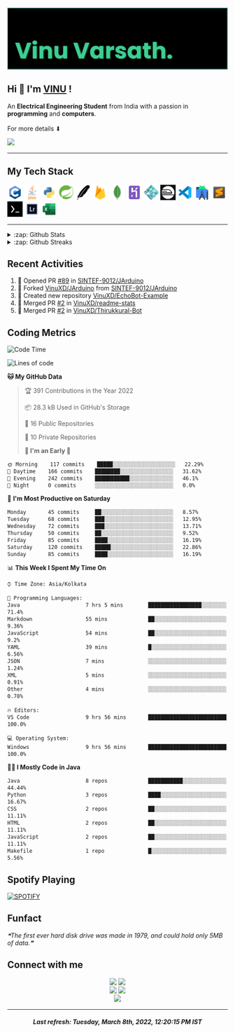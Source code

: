 [![banner](https://raw.githubusercontent.com/VinuXD/VinuXD/master/assets/banner.png)](https://vinuxd.github.io)

## **Hi 👋 I'm [VINU](https://vinuxd.github.io) !**

An **Electrical Engineering Student** from India with a passion in **programming** and **computers**.
<br/> <br/> For more details ⬇

<a href="https://VinuXD.github.io"><img src="https://img.shields.io/badge/website-000000?style=for-the-badge"></a>

---

## My Tech Stack

<div class="langs">

<img alt="C" width="35px" src="https://raw.githubusercontent.com/github/explore/f3e22f0dca2be955676bc70d6214b95b13354ee8/topics/c/c.png" >
<img alt="java" width="35px" src="https://raw.githubusercontent.com/github/explore/5b3600551e122a3277c2c5368af2ad5725ffa9a1/topics/java/java.png">
<img alt="python" width="35px" src="https://raw.githubusercontent.com/github/explore/80688e429a7d4ef2fca1e82350fe8e3517d3494d/topics/python/python.png">
<img alt="spring" width="35px" src="https://raw.githubusercontent.com/github/explore/80688e429a7d4ef2fca1e82350fe8e3517d3494d/topics/spring-boot/spring-boot.png" />
<img alt="maven" width="35px" src="https://raw.githubusercontent.com/VinuXD/VinuXD/master/assets/maven.png" />
<img alt="firebase" width="35px" src="https://raw.githubusercontent.com/github/explore/80688e429a7d4ef2fca1e82350fe8e3517d3494d/topics/firebase/firebase.png" />
<img alt="mongodb" width="35px" src="https://raw.githubusercontent.com/VinuXD/VinuXD/master/assets/mongodb.png" />
<img alt="heroku" width="35px" src="https://raw.githubusercontent.com/VinuXD/VinuXD/master/assets/heroku.png" />
<img alt="netlify" width="35px" src="https://raw.githubusercontent.com/VinuXD/VinuXD/master/assets/netlify.png" />
<img alt="railway" width="35px" src="https://raw.githubusercontent.com/VinuXD/VinuXD/master/assets/railway.png" />
<img alt="vscode" width="35px" src="https://raw.githubusercontent.com/VinuXD/VinuXD/master/assets/vscode.png" />
<img alt="android-studio" width="35px" src="https://raw.githubusercontent.com/VinuXD/VinuXD/master/assets/androidstudio.png" />
<img alt="sublime" width="35px" src="https://raw.githubusercontent.com/VinuXD/VinuXD/master/assets/sublime.png" />
<img alt="termux" width="35px" src="https://raw.githubusercontent.com/VinuXD/VinuXD/master/assets/termux.png" />
<img alt="lightroon" width="35px" src="https://raw.githubusercontent.com/VinuXD/VinuXD/master/assets/lightroom.png" />
<img alt="excel" width="35px" src="https://raw.githubusercontent.com/VinuXD/VinuXD/master/assets/excel.png" />

</div>

---

<details>
<summary>:zap: Github Stats</summary>
</br>
<p align="center"><a href=https://vinuxd.me><img src="https://github-readme-stats.vercel.app/api?username=vinuxd&hide=issues&show_icons=true&theme=chartreuse-dark&include_all_commits=true&count_private=true"/></a></p>
</details>

<details>
<summary>:zap: Github Streaks</summary>
 </br>
<p align="center"><a href=https://vinuxd.me><img src="http://github-readme-streak-stats.herokuapp.com?user=vinuxd&theme=chartreuse-dark&hide_border=false&date_format=j%20M%5B%20Y%5D"/></a></p>
</details>

## Recent Activities

<!--RECENT_ACTIVITY:start-->

1. 💪 Opened PR [#89](https://github.com/SINTEF-9012/JArduino/pull/89) in [SINTEF-9012/JArduino](https://github.com/SINTEF-9012/JArduino)
2. 🔱 Forked [VinuXD/JArduino](https://github.com/VinuXD/JArduino) from [SINTEF-9012/JArduino](https://github.com/SINTEF-9012/JArduino)
3. 📔 Created new repository [VinuXD/EchoBot-Example](https://github.com/VinuXD/EchoBot-Example)
4. 🎉 Merged PR [#2](https://github.com/VinuXD/readme-stats/pull/2) in [VinuXD/readme-stats](https://github.com/VinuXD/readme-stats)
5. 🎉 Merged PR [#2](https://github.com/VinuXD/Thirukkural-Bot/pull/2) in [VinuXD/Thirukkural-Bot](https://github.com/VinuXD/Thirukkural-Bot)
<!--RECENT_ACTIVITY:end-->

## Coding Metrics

<!--START_SECTION:waka-->

![Code Time](http://img.shields.io/badge/Code%20Time%20since%2021/1/2022-120%20hrs%2019%20mins-blue?style=plastic&logo=Codepen)

![Lines of code](https://img.shields.io/badge/From%20Hello%20World%20I%27ve%20Written-63%20Thousand%20lines%20of%20code-blue)

**🐱 My GitHub Data**

> 🏆 391 Contributions in the Year 2022
>
> 📦 28.3 kB Used in GitHub's Storage
>
> 📜 16 Public Repositories
>
> 🔑 10 Private Repositories
>
> **🥰 I'm an Early 🐤**

```text
🌞 Morning    117 commits    █████░░░░░░░░░░░░░░░░░░░░   22.29%
🌆 Daytime    166 commits    ████████░░░░░░░░░░░░░░░░░   31.62%
🌃 Evening    242 commits    ███████████░░░░░░░░░░░░░░   46.1%
🌙 Night      0 commits      ░░░░░░░░░░░░░░░░░░░░░░░░░   0.0%
```

📅 **I'm Most Productive on Saturday**

```text
Monday       45 commits     ██░░░░░░░░░░░░░░░░░░░░░░░   8.57%
Tuesday      68 commits     ███░░░░░░░░░░░░░░░░░░░░░░   12.95%
Wednesday    72 commits     ███░░░░░░░░░░░░░░░░░░░░░░   13.71%
Thursday     50 commits     ██░░░░░░░░░░░░░░░░░░░░░░░   9.52%
Friday       85 commits     ████░░░░░░░░░░░░░░░░░░░░░   16.19%
Saturday     120 commits    █████░░░░░░░░░░░░░░░░░░░░   22.86%
Sunday       85 commits     ████░░░░░░░░░░░░░░░░░░░░░   16.19%
```

📊 **This Week I Spent My Time On**

```text
⌚︎ Time Zone: Asia/Kolkata

💬 Programming Languages:
Java                     7 hrs 5 mins        █████████████████░░░░░░░░   71.4%
Markdown                 55 mins             ██░░░░░░░░░░░░░░░░░░░░░░░   9.36%
JavaScript               54 mins             ██░░░░░░░░░░░░░░░░░░░░░░░   9.2%
YAML                     39 mins             █░░░░░░░░░░░░░░░░░░░░░░░░   6.56%
JSON                     7 mins              ░░░░░░░░░░░░░░░░░░░░░░░░░   1.24%
XML                      5 mins              ░░░░░░░░░░░░░░░░░░░░░░░░░   0.91%
Other                    4 mins              ░░░░░░░░░░░░░░░░░░░░░░░░░   0.78%

🔥 Editors:
VS Code                  9 hrs 56 mins       █████████████████████████   100.0%

💻 Operating System:
Windows                  9 hrs 56 mins       █████████████████████████   100.0%
```

**🧑‍💻 I Mostly Code in Java**

```text
Java                     8 repos             ███████████░░░░░░░░░░░░░░   44.44%
Python                   3 repos             ████░░░░░░░░░░░░░░░░░░░░░   16.67%
CSS                      2 repos             ██░░░░░░░░░░░░░░░░░░░░░░░   11.11%
HTML                     2 repos             ██░░░░░░░░░░░░░░░░░░░░░░░   11.11%
JavaScript               2 repos             ██░░░░░░░░░░░░░░░░░░░░░░░   11.11%
Makefile                 1 repo              █░░░░░░░░░░░░░░░░░░░░░░░░   5.56%
```

<!--END_SECTION:waka-->

## Spotify Playing

[![SPOTIFY](https://spotifyxd.vercel.app/api/spotify?background_color=000000&border_color=00ff7f)](https://open.spotify.com/user/31a2knpxmuez2uo44wigmbqxjapy?si=ORyXsvpDQy6DNbodyG10lA)

## Funfact

<!--STARTS_HERE_QUOTE_README-->

<i>❝The first ever hard disk drive was made in 1979, and could hold only 5MB of data.❞</i>

<!--ENDS_HERE_QUOTE_README-->

## Connect with me

<div align="center" class="first">
<a href="https://t.me/VinuXD"><img src="https://img.shields.io/badge/Telegram-2CA5E0?style=for-the-badge&logo=telegram&logoColor=white"></a>
<a href="mailto:vinuvarsath3@gmail.com"><img src="https://img.shields.io/badge/Gmail-D14836?style=for-the-badge&logo=gmail&logoColor=white"></a>
</div>

<div align="center" class="second">
<a href="https://dev.to/VinuXD"><img src="https://img.shields.io/badge/dev.to-0A0A0A?style=for-the-badge&logo=devdotto&logoColor=white"></a>
<a href="https://stackoverflow.com/users/17960559/vinuxd"><img src="https://img.shields.io/badge/StackOverFlow-orange?style=for-the-badge&logo=stackoverflow&logoColor=white"></a>
</div>

<div align="center" class="third">
<a href="https://VinuXD.github.io"><img src="https://img.shields.io/badge/website-000000?style=for-the-badge&logo=About.me&logoColor=white"></a>
</div>

---

<!--RECENT_ACTIVITY:last_update-->
<h5 align="center">Last refresh: <b>Tuesday, March 8th, 2022, 12:20:15 PM IST</b></h5>
<!--RECENT_ACTIVITY:last_update_end-->
